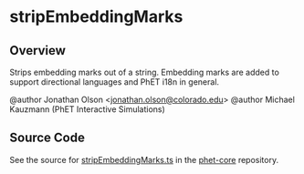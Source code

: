 # stripEmbeddingMarks

## Overview

Strips embedding marks out of a string. Embedding marks are added to support directional languages and PhET i18n in
general.

@author Jonathan Olson &lt;jonathan.olson@colorado.edu&gt;
@author Michael Kauzmann (PhET Interactive Simulations)



## Source Code

See the source for [stripEmbeddingMarks.ts](https://github.com/phetsims/phet-core/blob/main/js/stripEmbeddingMarks.ts) in the [phet-core](https://github.com/phetsims/phet-core) repository.
